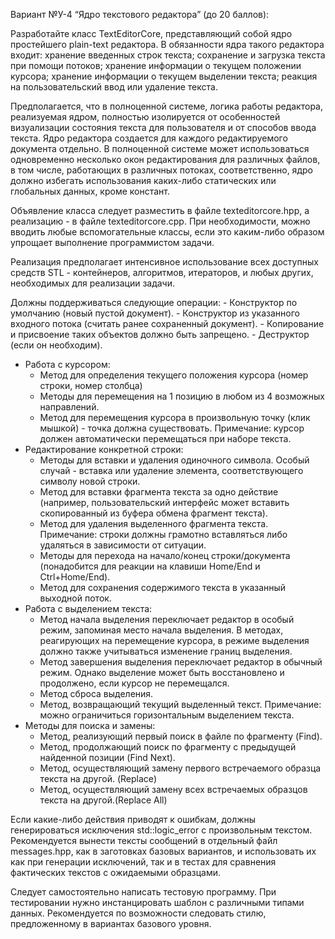 Вариант №У-4 “Ядро текстового редактора” (до 20 баллов):


Разработайте класс TextEditorCore, представляющий собой ядро простейшего plain-text редактора. В обязанности ядра такого редактора входит:
хранение введенных строк текста;
сохранение и загрузка текста при помощи потоков;
хранение информации о текущем положении курсора;
хранение информации о текущем выделении текста;
реакция на пользовательский ввод или удаление текста.


Предполагается, что в полноценной системе, логика работы редактора, реализуемая ядром,  полностью изолируется от особенностей визуализации состояния текста для пользователя и от способов ввода текста. Ядро редактора создается для каждого редактируемого документа отдельно. В полноценной системе может использоваться одновременно несколько окон редактирования для различных файлов, в том числе, работающих в различных потоках, соответственно, ядро должно избегать использования каких-либо статических или глобальных данных, кроме констант.


Объявление класса следует разместить в файле texteditorcore.hpp, а реализацию - в файле texteditorcore.cpp.  При необходимости, можно вводить любые вспомогательные классы, если это каким-либо образом упрощает выполнение программистом задачи.


Реализация предполагает интенсивное использование всех доступных средств STL - контейнеров, алгоритмов, итераторов, и любых других, необходимых для реализации задачи.


Должны поддерживаться следующие операции:
    - Конструктор по умолчанию (новый пустой документ).
    - Конструктор из указанного входного потока (считать ранее сохраненный документ).
    - Копирование и присвоение таких объектов должно быть запрещено.
    - Деструктор (если он необходим).
  * Работа с курсором:
    - Метод для определения текущего положения курсора (номер строки, номер столбца)
    - Методы для перемещения на 1 позицию в любом из 4 возможных направлений.
    - Метод для перемещения курсора в произвольную точку (клик мышкой) - точка должна существовать.
    Примечание: курсор должен автоматически перемещаться при наборе текста.
  * Редактирование конкретной строки:
    - Методы для вставки и удаления одиночного символа. Особый случай - вставка или удаление элемента, соответствующего символу новой строки.
    - Метод для вставки фрагмента текста за одно действие (например, пользовательский интерфейс может вставить скопированный из буфера обмена фрагмент текста).
    - Метод для удаления выделенного фрагмента текста.
    Примечание: строки должны грамотно вставляться либо удаляться в зависимости от ситуации.
    - Методы для перехода на начало/конец строки/документа (понадобится для реакции на клавиши Home/End и Ctrl+Home/End).
    - Метод для сохранения содержимого текста в указанный выходной поток.
  * Работа с выделением текста:
    - Метод начала выделения переключает редактор в особый режим, запоминая место начала выделения.
  В методах, реагирующих на перемещение курсора, в режиме выделения должно также учитываться изменение границ выделения.
    - Метод завершения выделения переключает редактор в обычный режим. Однако выделение может быть восстановлено и продолжено, если курсор не перемещался.
    - Метод сброса выделения.
    - Метод, возвращающий текущий выделенный текст.
    Примечание: можно ограничиться горизонтальным выделением текста.
  * Методы для поиска и замены:
    - Метод, реализующий первый поиск в файле по фрагменту (Find).
    - Метод, продолжающий поиск по фрагменту с предыдущей найденной позиции (Find Next).
    - Метод, осуществляющий замену первого встречаемого образца текста на другой. (Replace)
    - Метод, осуществляющий замену всех встречаемых образцов текста на другой.(Replace All)


Если какие-либо действия приводят к ошибкам, должны генерироваться исключения std::logic_error с произвольным текстом. Рекомендуется вынести тексты сообщений в отдельный файл messages.hpp, как в заготовках базовых вариантов, и использовать их как при генерации исключений, так и в тестах для сравнения фактических текстов с ожидаемыми образцами.


Следует самостоятельно написать тестовую программу. При тестировании нужно инстанцировать шаблон с различными типами данных. Рекомендуется по возможности следовать стилю, предложенному в вариантах базового уровня.
